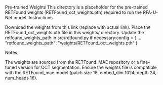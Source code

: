 Pre-trained Weights
This directory is a placeholder for the pre-trained RETFound weights (RETFound_oct_weights.pth) required to run the RFA-U-Net model.
Instructions

Download the weights from this link (replace with actual link).
Place the RETFound_oct_weights.pth file in this weights/ directory.
Update the retfound_weights_path in src/retfound.py if necessary:config = {
    ...
    "retfound_weights_path": "weights/RETFound_oct_weights.pth"
}



Notes

The weights are sourced from the RETFound_MAE repository or a fine-tuned version for OCT segmentation.
Ensure the weights file is compatible with the RETFound_mae model (patch size 16, embed_dim 1024, depth 24, num_heads 16).



